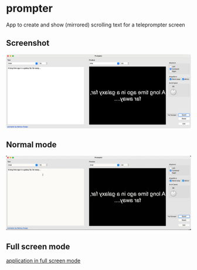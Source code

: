 # prompter
App to create and show (mirrored) scrolling text for a teleprompter screen


## Screenshot
![Screenshot](https://raw.githubusercontent.com/markusk/prompter/main/videos/Screenshot.png)

## Normal mode
![application in normal mode](https://raw.githubusercontent.com/markusk/prompter/main/videos/Video1.gif)

## Full screen mode
[application in full screen mode](https://raw.githubusercontent.com/markusk/prompter/main/videos/Video2.gif)
